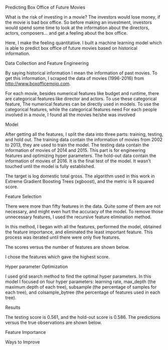 Predicting Box Office of Future Movies

What is the risk of investing in a movie? The investors would lose money, if the movie is bad box office. So before making an investment, investors would spend some time to look at the information about the directors, actors, composers… and get a feeling about the box office. 

Here, I make the feeling quantitative. I built a machine learning model which is able to predict box office of future movies based on historical information.

Data Collection and Feature Engineering

By saying historical information I mean the information of past movies. To get this information, I scraped the data of movies (1996-2016) from http://www.boxofficemojo.com.

For each movie, besides numerical features like budget and runtime, there are categorical features like director and actors. To use these categorical feature, The numerical features can be directly used in models. To use the categorical features,  while the categorical features need For each people involved in a movie, I found all the movies he/she was involved 


Model

After getting all the features, I split the data into three parts: training, testing, and hold out. The training data contain the information of movies from 2002 to 2013, they are used to train the model. The testing data contain the information of movies of 2014 and 2015. This part is for engineering features and optimizing hyper parameters. The hold-out data contain the information of movies of 2016. It is the final test of the model. It wasn’t touched until the model is fully established.

The target is log domestic total gross. The algorithm used in this work in Extreme Gradient Boosting Trees (xgboost), and the metric is R squared score.

Feature Selection

There were more than fifty features in the data. Quite some of them are not necessary, and might even hurt the accuracy of the model. To remove those unnecessary features, I used the recursive feature elimination method. 

In this method, I began with all the features, performed the model, obtained the feature importance, and eliminated the least important feature. This process was iterated until there were only five features.

The scores versus the number of features are shown below.

I chose the features which gave the highest score.

Hyper parameter Optimization

I used grid search method to find the optimal hyper parameters. In this model I focused on four hyper parameters: learning rate, max_depth (the maximum depth of each tree), subsample (the percentage of samples for each tree), and colsample_bytree (the percentage of features used in each tree).

Results

The testing score is 0.561, and the hold-out score is 0.586.
The predictions versus the true observations are shown below.



Feature Importance



Ways to Improve



